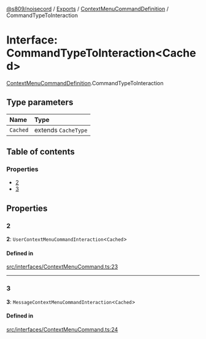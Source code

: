 [@s809/noisecord](../README.md) / [Exports](../modules.md) / [ContextMenuCommandDefinition](../modules/ContextMenuCommandDefinition.md) / CommandTypeToInteraction

# Interface: CommandTypeToInteraction<Cached\>

[ContextMenuCommandDefinition](../modules/ContextMenuCommandDefinition.md).CommandTypeToInteraction

## Type parameters

| Name | Type |
| :------ | :------ |
| `Cached` | extends `CacheType` |

## Table of contents

### Properties

- [2](ContextMenuCommandDefinition.CommandTypeToInteraction.md#2)
- [3](ContextMenuCommandDefinition.CommandTypeToInteraction.md#3)

## Properties

### 2

 **2**: `UserContextMenuCommandInteraction`<`Cached`\>

#### Defined in

[src/interfaces/ContextMenuCommand.ts:23](https://github.com/s809/noisecord/blob/777b7e5/src/interfaces/ContextMenuCommand.ts#L23)

___

### 3

 **3**: `MessageContextMenuCommandInteraction`<`Cached`\>

#### Defined in

[src/interfaces/ContextMenuCommand.ts:24](https://github.com/s809/noisecord/blob/777b7e5/src/interfaces/ContextMenuCommand.ts#L24)
